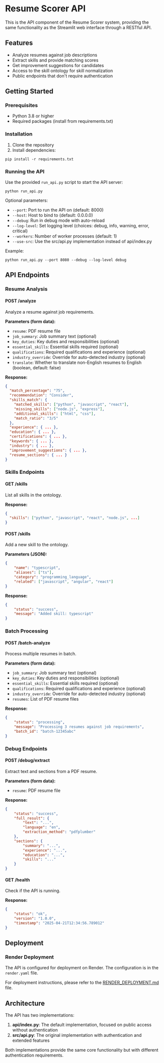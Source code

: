 # Resume Scorer API

This is the API component of the Resume Scorer system, providing the same functionality as the Streamlit web interface through a RESTful API.

## Features

-   Analyze resumes against job descriptions
-   Extract skills and provide matching scores
-   Get improvement suggestions for candidates
-   Access to the skill ontology for skill normalization
-   Public endpoints that don't require authentication

## Getting Started

### Prerequisites

-   Python 3.8 or higher
-   Required packages (install from requirements.txt)

### Installation

1. Clone the repository
2. Install dependencies:

```
pip install -r requirements.txt
```

### Running the API

Use the provided `run_api.py` script to start the API server:

```
python run_api.py
```

Optional parameters:

-   `--port`: Port to run the API on (default: 8000)
-   `--host`: Host to bind to (default: 0.0.0.0)
-   `--debug`: Run in debug mode with auto-reload
-   `--log-level`: Set logging level (choices: debug, info, warning, error, critical)
-   `--workers`: Number of worker processes (default: 1)
-   `--use-src`: Use the src/api.py implementation instead of api/index.py

Example:

```
python run_api.py --port 8080 --debug --log-level debug
```

## API Endpoints

### Resume Analysis

#### POST /analyze

Analyze a resume against job requirements.

**Parameters (form data):**

-   `resume`: PDF resume file
-   `job_summary`: Job summary text (optional)
-   `key_duties`: Key duties and responsibilities (optional)
-   `essential_skills`: Essential skills required (optional)
-   `qualifications`: Required qualifications and experience (optional)
-   `industry_override`: Override for auto-detected industry (optional)
-   `translate`: Whether to translate non-English resumes to English (boolean, default: false)

**Response:**

```json
{
  "match_percentage": "75",
  "recommendation": "Consider",
  "skills_match": {
    "matched_skills": ["python", "javascript", "react"],
    "missing_skills": ["node.js", "express"],
    "additional_skills": ["html", "css"],
    "match_ratio": "3/5"
  },
  "experience": { ... },
  "education": { ... },
  "certifications": { ... },
  "keywords": { ... },
  "industry": { ... },
  "improvement_suggestions": { ... },
  "resume_sections": { ... }
}
```

### Skills Endpoints

#### GET /skills

List all skills in the ontology.

**Response:**

```json
{
  "skills": ["python", "javascript", "react", "node.js", ...]
}
```

#### POST /skills

Add a new skill to the ontology.

**Parameters (JSON):**

```json
{
    "name": "typescript",
    "aliases": ["ts"],
    "category": "programming_language",
    "related": ["javascript", "angular", "react"]
}
```

**Response:**

```json
{
    "status": "success",
    "message": "Added skill: typescript"
}
```

### Batch Processing

#### POST /batch-analyze

Process multiple resumes in batch.

**Parameters (form data):**

-   `job_summary`: Job summary text (optional)
-   `key_duties`: Key duties and responsibilities (optional)
-   `essential_skills`: Essential skills required (optional)
-   `qualifications`: Required qualifications and experience (optional)
-   `industry_override`: Override for auto-detected industry (optional)
-   `resumes`: List of PDF resume files

**Response:**

```json
{
    "status": "processing",
    "message": "Processing 3 resumes against job requirements",
    "batch_id": "batch-12345abc"
}
```

### Debug Endpoints

#### POST /debug/extract

Extract text and sections from a PDF resume.

**Parameters (form data):**

-   `resume`: PDF resume file

**Response:**

```json
{
    "status": "success",
    "full_result": {
        "text": "...",
        "language": "en",
        "extraction_method": "pdfplumber"
    },
    "sections": {
        "summary": "...",
        "experience": "...",
        "education": "...",
        "skills": "..."
    }
}
```

#### GET /health

Check if the API is running.

**Response:**

```json
{
    "status": "ok",
    "version": "1.0.0",
    "timestamp": "2025-04-21T12:34:56.789012"
}
```

## Deployment

### Render Deployment

The API is configured for deployment on Render. The configuration is in the `render.yaml` file.

For deployment instructions, please refer to the [RENDER_DEPLOYMENT.md](RENDER_DEPLOYMENT.md) file.

## Architecture

The API has two implementations:

1. **api/index.py**: The default implementation, focused on public access without authentication
2. **src/api.py**: The original implementation with authentication and extended features

Both implementations provide the same core functionality but with different authentication requirements.
